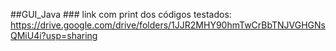 ## G U I _ J a v a 
 ### link com print dos códigos testados: <https://drive.google.com/drive/folders/1JJR2MHY90hmTwCrBbTNJVGHGNsQMiU4i?usp=sharing>
